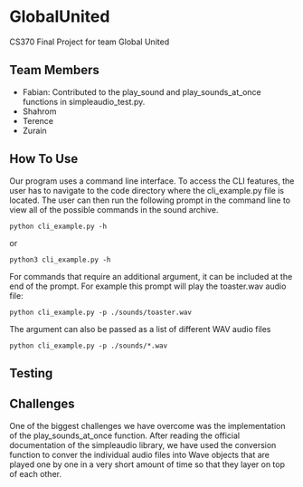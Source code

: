 # GlobalUnited
CS370 Final Project for team Global United
## Team Members
- Fabian: Contributed to the play_sound and play_sounds_at_once functions in simpleaudio_test.py.
- Shahrom
- Terence
- Zurain
## How To Use
Our program uses a command line interface. To access the CLI features, the user has to navigate to the code directory where the cli_example.py file is located. The user can then run the following prompt in the command line to view all of the possible commands in the sound archive.
```
python cli_example.py -h
```
or
```
python3 cli_example.py -h
```
For commands that require an additional argument, it can be included at the end of the prompt.
For example this prompt will play the toaster.wav audio file:
```
python cli_example.py -p ./sounds/toaster.wav
```
The argument can also be passed as a list of different WAV audio files
```
python cli_example.py -p ./sounds/*.wav
```
## Testing

## Challenges
One of the biggest challenges we have overcome was the implementation of the play_sounds_at_once function. After reading the official documentation of the simpleaudio library, we have used the conversion function to conver the individual audio files into Wave objects that are played one by one in a very short amount of time so that they layer on top of each other.